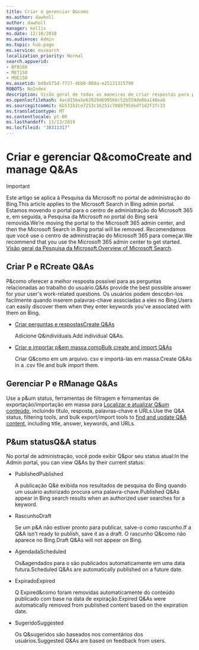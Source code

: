 ```yaml
---
title: Criar e gerenciar Q&como
ms.author: dawholl
author: dawholl
manager: kellis
ms.date: 12/18/2018
ms.audience: Admin
ms.topic: hub-page
ms.service: mssearch
localization_priority: Normal
search.appverid:
- BFB160
- MET150
- MOE150
ms.assetid: b40a575d-7727-4bb0-80da-e25131315790
ROBOTS: NoIndex
description: Visão geral de todas as maneiras de criar respostas para perguntas frequentes no portal de administração de pesquisa da Microsoft
ms.openlocfilehash: 4acd15ba5e62929d699566c52b559de8ba148eab
ms.sourcegitcommit: 6b531b2ce7253c16251c7089795dedf1d2f3fc33
ms.translationtype: MT
ms.contentlocale: pt-BR
ms.lasthandoff: 11/13/2019
ms.locfileid: "38311317"
---
```

# <a name="create-and-manage-qas"></a><span data-ttu-id="1f88e-103">Criar e gerenciar Q&como</span><span class="sxs-lookup"><span data-stu-id="1f88e-103">Create and manage Q&As</span></span>

> [!IMPORTANT]
> <span data-ttu-id="1f88e-104">Este artigo se aplica à Pesquisa da Microsoft no portal de administração do Bing.</span><span class="sxs-lookup"><span data-stu-id="1f88e-104">This article applies to the Microsoft Search in Bing admin portal.</span></span> <span data-ttu-id="1f88e-105">Estamos movendo o portal para o centro de administração do Microsoft 365 e, em seguida, a Pesquisa da Microsoft no portal do Bing será removida.</span><span class="sxs-lookup"><span data-stu-id="1f88e-105">We’re moving the portal to the Microsoft 365 admin center, and then the Microsoft Search in Bing portal will be removed.</span></span> <span data-ttu-id="1f88e-106">Recomendamos que você use o centro de administração do Microsoft 365 para começar.</span><span class="sxs-lookup"><span data-stu-id="1f88e-106">We recommend that you use the Microsoft 365 admin center to get started.</span></span> <span data-ttu-id="1f88e-107">[Visão geral da Pesquisa da Microsoft.](overview-microsoft-search.md)</span><span class="sxs-lookup"><span data-stu-id="1f88e-107">[Overview of Microsoft Search](overview-microsoft-search.md).</span></span>
    
## <a name="create-qas"></a><span data-ttu-id="1f88e-108">Criar P e R</span><span class="sxs-lookup"><span data-stu-id="1f88e-108">Create Q&As</span></span>

<span data-ttu-id="1f88e-109">P&como oferecer a melhor resposta possível para as perguntas relacionadas ao trabalho do usuário.</span><span class="sxs-lookup"><span data-stu-id="1f88e-109">Q&As provide the best possible answer for your user's work-related questions.</span></span> <span data-ttu-id="1f88e-110">Os usuários podem descobri-los facilmente quando inserem palavras-chave associadas a eles no Bing.</span><span class="sxs-lookup"><span data-stu-id="1f88e-110">Users can easily discover them when they enter keywords you've associated with them on Bing.</span></span>
  
- [<span data-ttu-id="1f88e-111">Criar perguntas e respostas</span><span class="sxs-lookup"><span data-stu-id="1f88e-111">Create Q&As</span></span>](create-qas.md)
    
    <span data-ttu-id="1f88e-112">Adicione Q&individuais.</span><span class="sxs-lookup"><span data-stu-id="1f88e-112">Add individual Q&As.</span></span>
    
- [<span data-ttu-id="1f88e-113">Criar e importar p&em massa como</span><span class="sxs-lookup"><span data-stu-id="1f88e-113">Bulk create and import Q&As</span></span>](bulk-create-qas.md)
    
    <span data-ttu-id="1f88e-114">Criar Q&como em um arquivo. csv e importá-las em massa.</span><span class="sxs-lookup"><span data-stu-id="1f88e-114">Create Q&As in a .csv file and bulk import them.</span></span>
    
## <a name="manage-qas"></a><span data-ttu-id="1f88e-115">Gerenciar P e R</span><span class="sxs-lookup"><span data-stu-id="1f88e-115">Manage Q&As</span></span>

<span data-ttu-id="1f88e-116">Use a p&um status, ferramentas de filtragem e ferramentas de exportação/importação em massa para [Localizar e atualizar Q&um conteúdo](manage-qas.md), incluindo título, resposta, palavras-chave e URLs.</span><span class="sxs-lookup"><span data-stu-id="1f88e-116">Use the Q&A status, filtering tools, and bulk export/import tools to [find and update Q&A content](manage-qas.md), including title, answer, keywords, and URLs.</span></span>
  
## <a name="qa-status"></a><span data-ttu-id="1f88e-117">P&um status</span><span class="sxs-lookup"><span data-stu-id="1f88e-117">Q&A status</span></span>

<span data-ttu-id="1f88e-118">No portal de administração, você pode exibir Q&por seu status atual:</span><span class="sxs-lookup"><span data-stu-id="1f88e-118">In the Admin portal, you can view Q&As by their current status:</span></span>
  
- <span data-ttu-id="1f88e-119">Published</span><span class="sxs-lookup"><span data-stu-id="1f88e-119">Published</span></span>
    
    <span data-ttu-id="1f88e-120">A publicação Q&é exibida nos resultados de pesquisa do Bing quando um usuário autorizado procura uma palavra-chave.</span><span class="sxs-lookup"><span data-stu-id="1f88e-120">Published Q&As appear in Bing search results when an authorized user searches for a keyword.</span></span>
    
- <span data-ttu-id="1f88e-121">Rascunho</span><span class="sxs-lookup"><span data-stu-id="1f88e-121">Draft</span></span>
    
    <span data-ttu-id="1f88e-122">Se um p&A não estiver pronto para publicar, salve-o como rascunho.</span><span class="sxs-lookup"><span data-stu-id="1f88e-122">If a Q&A isn't ready to publish, save it as a draft.</span></span> <span data-ttu-id="1f88e-123">O rascunho Q&como não aparece no Bing.</span><span class="sxs-lookup"><span data-stu-id="1f88e-123">Draft Q&As will not appear on Bing.</span></span>
    
- <span data-ttu-id="1f88e-124">Agendada</span><span class="sxs-lookup"><span data-stu-id="1f88e-124">Scheduled</span></span>
    
    <span data-ttu-id="1f88e-125">Os&agendados para o são publicados automaticamente em uma data futura.</span><span class="sxs-lookup"><span data-stu-id="1f88e-125">Scheduled Q&As are automatically published on a future date.</span></span>
    
- <span data-ttu-id="1f88e-126">Expirado</span><span class="sxs-lookup"><span data-stu-id="1f88e-126">Expired</span></span>
    
    <span data-ttu-id="1f88e-127">Q Expired&como foram removidas automaticamente do conteúdo publicado com base na data de expiração.</span><span class="sxs-lookup"><span data-stu-id="1f88e-127">Expired Q&As were automatically removed from published content based on the expiration date.</span></span>
    
- <span data-ttu-id="1f88e-128">Sugerido</span><span class="sxs-lookup"><span data-stu-id="1f88e-128">Suggested</span></span>
    
    <span data-ttu-id="1f88e-129">Os Q&sugeridos são baseados nos comentários dos usuários.</span><span class="sxs-lookup"><span data-stu-id="1f88e-129">Suggested Q&As are based on feedback from users.</span></span>

  

